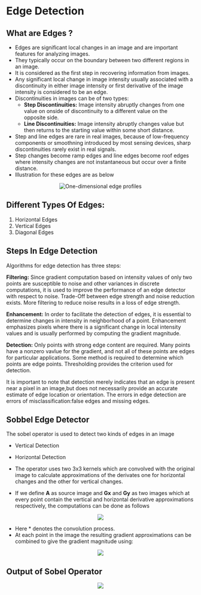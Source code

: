 # Edge Detection

## What are Edges ? 

- Edges are significant local changes in an image and are important features for analyzing images.
- They typically occur on the boundary between two different regions in an image. 
- It is considered as the first step in recovering information from images. 
- Any significant local change in image intensity usually associated with a discontinuity in either image intensity or first derivative of the image intensity is considered to be an edge. 
- Discontinuities in images can be of two types:
    - **Step Discontinuities:** Image intensity abruptly changes from one value on onside of discontinuity to a different value on the    
        opposite side.
    - **Line Discontinuities:** Image intensity abruptly changes value but then returns to the starting value within some short distance. 
- Step and line edges are rare in real images, because of low-frequency components or smoothning introduced by most sensing devices, sharp discontinuities rarely exist in real signals. 
- Step changes become ramp edges and line edges become roof edges where intensity changes are not instantaneous but occur over a finite distance. 
- Illustration for these edges are as below


<p align="center">
  <img src="https://github.com/absolutelyharsh/Computer_Vision-Edge-Detection/blob/master/Image/fig.%201.png" alt="One-dimensional edge profiles"/>
</p>


## Different Types Of Edges:

1. Horizontal Edges
2. Vertical Edges
3. Diagonal Edges


## Steps In Edge Detection

Algorithms for edge detection has three steps:

**Filtering:** Since gradient computation based on intensity values of only two points are susceptible to noise and other variances in discrete computations, it is used to improve the performance of an edge detector with respect to noise. Trade-Off between edge strength and noise reduction exists. More filtering to reduce noise results in a loss of edge strength. 

**Enhancement:** In order to facilitate the detection of edges, it is essential to determine changes in intensity in neighborhood of a point. Enhancement emphasizes pixels where there is a significant change in local intensity values and is usually performed by computing the gradient magnitude. 

**Detection:** Only points with strong edge content are required. Many points have a nonzero vavlue for the gradient, and not all of these points are edges for particular applications. Some method is required to determine which points are edge points. Thresholding provides the criterion used for detection. 

It is important to note that detection merely indicates that an edge is present near a pixel in an image,but does not necessarily provide an accurate estimate of edge location or orientation. The errors in edge detection are errors of misclassification:false edges and missing edges.

## Sobbel Edge Detector

The sobel operator is used to detect two kinds of edges in an image
  - Vertical Detection
  - Horizontal Detection
  
 - The operator uses two 3x3 kernels which are convolved with the original image to calculate approximations of the derivates one for 
   horizontal changes and the other for vertical changes. 
- If we define **A** as source image and **Gx** and **Gy** as two images which at every point contain the vertical and horizontal 
  derivative approximations respectively, the computations can be done as follows
  
  
<p align="center">
  <img src="https://github.com/absolutelyharsh/Computer_Vision-Edge-Detection/blob/master/Image/fig.%202.png"/>
</p>

- Here * denotes the convolution process. 
- At each point in the image the resulting gradient approximations can be combined to give the gradient magnitude using:

<p align="center">
  <img src=https://github.com/absolutelyharsh/Computer_Vision-Edge-Detection/blob/master/Image/fig.3.png/>
</p>


## Output of Sobel Operator 

<p align="center">
  <img src=https://github.com/absolutelyharsh/Computer_Vision-Edge-Detection/blob/master/Image/fig.4.png>
</p>
  
  
